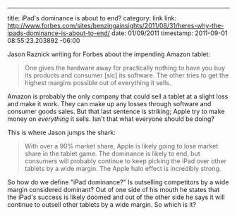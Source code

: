 --- 
title: iPad's dominance is about to end?
category: link
link: http://www.forbes.com/sites/benzingainsights/2011/08/31/heres-why-the-ipads-dominance-is-about-to-end/
date: 01/09/2011
timestamp: 2011-09-01 08:55:23.203892 -06:00

Jason Raznick writing for Forbes about the impending Amazon tablet:

> One gives the hardware away for practically nothing to have you buy its products and consumer [sic] its software. The other tries to get the highest margins possible out of everything it sells.

Amazon is probably the only company that could sell a tablet at a slight loss and make it work. They can make up any losses through software and consumer goods sales. But that last sentence is striking; Apple try to make money on *everything* it sells. Isn't that what everyone should be doing?

This is where Jason jumps the shark:

> With over a 90% market share, Apple is likely going to lose market share in the tablet game. The dominance is likely to end, but consumers will probably continue to keep picking the iPad over other tablets by a wide margin. The Apple halo effect is incredibly strong.

So how do we define "iPad dominance?" Is outselling competitors by a wide margin considered dominant? Out of one side of his mouth he states that the iPad's success is likely doomed and out of the other side he says it will continue to outsell other tablets by a wide margin. So which is it?

